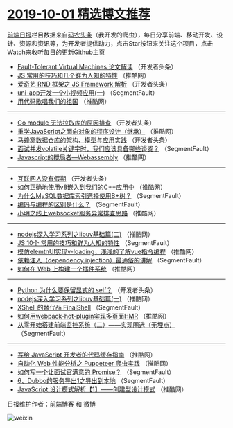 # [2019-10-01 精选博文推荐](https://toutiao.qdkfweb.cn/date/2019/10/01)

[前端日报](https://qdkfweb.cn/c/news)栏目数据来自[码农头条](https://toutiao.qdkfweb.cn/)（我开发的爬虫），每日分享前端、移动开发、设计、资源和资讯等，为开发者提供动力，点击Star按钮来关注这个项目，点击Watch来收听每日的更新[Github主页](https://github.com/kujian/frontendDaily)
* [Fault-Tolerant Virtual Machines 论文解读](https://toutiao.qdkfweb.cn/126552.html) （开发者头条）
* [JS 常用的技巧和几个鲜为人知的特性](https://toutiao.qdkfweb.cn/126591.html) （推酷网）
* [爱奇艺 RND 框架之 JS Framework 解析](https://toutiao.qdkfweb.cn/126550.html) （开发者头条）
* [uni-app开发一个小视频应用(一)](https://toutiao.qdkfweb.cn/126527.html) （SegmentFault）
* [用代码歌唱我们的祖国](https://toutiao.qdkfweb.cn/126575.html) （推酷网）

***
* [Go module 无法拉取库的原因排查](https://toutiao.qdkfweb.cn/126538.html) （开发者头条）
* [重学JavaScript之面向对象的程序设计（继承）](https://toutiao.qdkfweb.cn/126586.html) （推酷网）
* [马蜂窝数据仓库的架构、模型与应用实践](https://toutiao.qdkfweb.cn/126551.html) （开发者头条）
* [面试并发volatile关键字时，我们应该具备哪些谈资？](https://toutiao.qdkfweb.cn/126528.html) （SegmentFault）
* [Javascript的搅局者—Webassembly](https://toutiao.qdkfweb.cn/126576.html) （推酷网）

***
* [互联网人没有假期](https://toutiao.qdkfweb.cn/126539.html) （开发者头条）
* [如何正确地使用v8嵌入到我们的C++应用中](https://toutiao.qdkfweb.cn/126587.html) （推酷网）
* [为什么MySQL数据库索引选择使用B+树？](https://toutiao.qdkfweb.cn/126518.html) （SegmentFault）
* [编码与编程的区别是什么？](https://toutiao.qdkfweb.cn/126529.html) （SegmentFault）
* [小明之线上websocket服务异常排查思路](https://toutiao.qdkfweb.cn/126577.html) （推酷网）

***
* [nodejs深入学习系列之libuv基础篇(二)](https://toutiao.qdkfweb.cn/126588.html) （推酷网）
* [JS 10个 常用的技巧和鲜为人知的特性](https://toutiao.qdkfweb.cn/126519.html) （SegmentFault）
* [模仿elemtnUI实现v-loading，浅浅的了解vue指令编程](https://toutiao.qdkfweb.cn/126566.html) （推酷网）
* [依赖注入（dependency injection）最通俗的讲解](https://toutiao.qdkfweb.cn/126530.html) （SegmentFault）
* [如何在 Web 上构建一个插件系统](https://toutiao.qdkfweb.cn/126578.html) （推酷网）

***
* [Python 为什么要保留显式的 self？](https://toutiao.qdkfweb.cn/126542.html) （开发者头条）
* [nodejs深入学习系列之libuv基础篇(一)](https://toutiao.qdkfweb.cn/126589.html) （推酷网）
* [XShell 的替代品 FinalShell](https://toutiao.qdkfweb.cn/126520.html) （SegmentFault）
* [如何用webpack-hot-plugin实现多页面HMR](https://toutiao.qdkfweb.cn/126567.html) （推酷网）
* [从零开始搭建前端监控系统（二）——实现圈选（无埋点）](https://toutiao.qdkfweb.cn/126531.html) （SegmentFault）

***
* [写给 JavaScript 开发者的代码缓存指南](https://toutiao.qdkfweb.cn/126579.html) （推酷网）
* [自动化 Web 性能分析之 Puppeteer 爬虫实践](https://toutiao.qdkfweb.cn/126590.html) （推酷网）
* [如何写一个让面试官满意的 Promise？](https://toutiao.qdkfweb.cn/126521.html) （SegmentFault）
* [6、Dubbo的服务导出1之导出到本地](https://toutiao.qdkfweb.cn/126532.html) （SegmentFault）
* [JavaScript 设计模式解析【1】——创建型设计模式](https://toutiao.qdkfweb.cn/126580.html) （推酷网）

日报维护作者：[前端博客](https://qdkfweb.cn/) 和 [微博](https://qdkfweb.cn/go/weibo)

![weixin](https://user-images.githubusercontent.com/3055447/38468989-651132ac-3b80-11e8-8e6b-15122322a9d7.png)